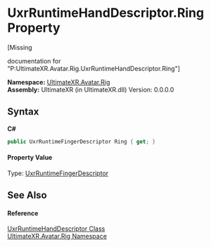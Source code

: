 # UxrRuntimeHandDescriptor.Ring Property 
 

\[Missing <summary> documentation for "P:UltimateXR.Avatar.Rig.UxrRuntimeHandDescriptor.Ring"\]

**Namespace:**&nbsp;<a href="N_UltimateXR_Avatar_Rig">UltimateXR.Avatar.Rig</a><br />**Assembly:**&nbsp;UltimateXR (in UltimateXR.dll) Version: 0.0.0.0

## Syntax

**C#**<br />
``` C#
public UxrRuntimeFingerDescriptor Ring { get; }
```


#### Property Value
Type: <a href="T_UltimateXR_Avatar_Rig_UxrRuntimeFingerDescriptor">UxrRuntimeFingerDescriptor</a>

## See Also


#### Reference
<a href="T_UltimateXR_Avatar_Rig_UxrRuntimeHandDescriptor">UxrRuntimeHandDescriptor Class</a><br /><a href="N_UltimateXR_Avatar_Rig">UltimateXR.Avatar.Rig Namespace</a><br />